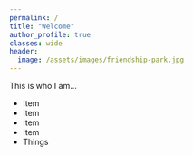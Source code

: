 ```yaml
---
permalink: /
title: "Welcome"
author_profile: true
classes: wide
header:
  image: /assets/images/friendship-park.jpg
---
```


This is who I am...

- Item 
- Item 
- Item 
- Item 
- Things

